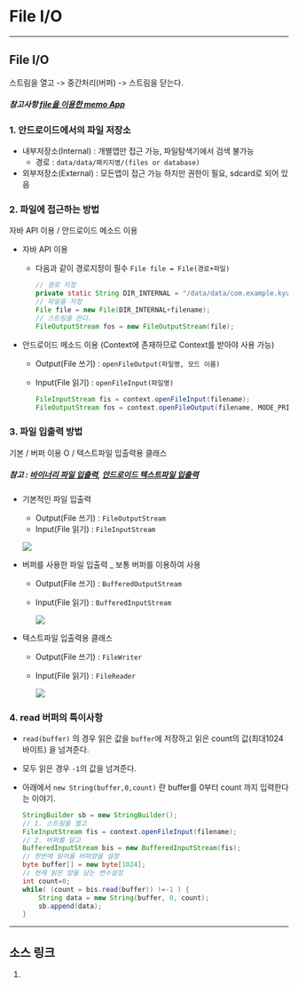 # File I/O

---
## File I/O
스트림을 열고 -> 중간처리(버퍼) -> 스트림을 닫는다.
##### 참고사항 [file을 이용한 memo App](https://github.com/Lee-KyungSeok/Study/tree/master/Android/Example/AndroidMemoFile)

### 1. __안드로이드에서의 파일 저장소__
- 내부저장소(Internal) : 개별앱만 접근 가능, 파일탐색기에서 검색 불가능
  - 경로 : `data/data/패키지명/(files or database)`
- 외부저장소(External) : 모든앱이 접근 가능 하지만 권한이 필요, sdcard로 되어 있음

### 2. __파일에 접근하는 방법__
자바 API 이용 / 안드로이드 메소드 이용
- 자바 API 이용
  - 다음과 같이 경로지정이 필수 `File file = File(경로+파일)`</br>

    ```java
    // 경로 지정
    private static String DIR_INTERNAL = "/data/data/com.example.kyung.androidmemo/files";
    // 파일을 지정
    File file = new File(DIR_INTERNAL+filename);
    // 스트림을 쓴다.
    FileOutputStream fos = new FileOutputStream(file);
    ```


- 안드로이드 메소드 이용 (Context에 존재하므로 Context를 받아야 사용 가능)
  - Output(File 쓰기) : `openFileOutput(파일명, 모드 이름)`
  - Input(File 읽기) : `openFileInput(파일명)`</br>

    ```java
    FileInputStream fis = context.openFileInput(filename);
    FileOutputStream fos = context.openFileOutput(filename, MODE_PRIVATE);
    ```

### 3. __파일 입출력 방법__
기본 / 버퍼 이용 O / 텍스트파일 입출력용 클래스</br>
##### 참고 : [바이너리 파일 입출력](http://recipes4dev.tistory.com/109), [안드로이드 텍스트파일 입출력](http://recipes4dev.tistory.com/113)

- 기본적인 파일 입출력
  - Output(File 쓰기) : `FileOutputStream`
  - Input(File 읽기) : `FileInputStream`

  ![](https://github.com/Lee-KyungSeok/Study/tree/master/Java/Contents/File%20IO/picture/file1.png)


- 버퍼를 사용한 파일 입출력 _ 보통 버퍼를 이용하여 사용
  - Output(File 쓰기) :  `BufferedOutputStream`
  - Input(File 읽기) : `BufferedInputStream`

    ![](https://github.com/Lee-KyungSeok/Study/tree/master/Java/Contents/File%20IO/picture/file2.png)

- 텍스트파일 입출력용 클래스
  - Output(File 쓰기) :  `FileWriter`
  - Input(File 읽기) : `FileReader`

    ![](https://github.com/Lee-KyungSeok/Study/tree/master/Java/Contents/File%20IO/picture/file3.png)

### 4. __read 버퍼의 특이사항__
- `read(buffer)` 의 경우 읽은 값을 `buffer`에 저장하고 읽은 count의 값(최대1024바이트) 을 넘겨준다.
- 모두 읽은 경우 `-1`의 값을 넘겨준다.
- 아래에서 `new String(buffer,0,count)` 란 buffer를 0부터 count 까지 입력한다는 이야기.

  ```java
  StringBuilder sb = new StringBuilder();
  // 1. 스트림을 열고
  FileInputStream fis = context.openFileInput(filename);
  // 2. 버퍼를 달고
  BufferedInputStream bis = new BufferedInputStream(fis);
  // 한번에 읽어올 버퍼양을 설정
  byte buffer[] = new byte[1024];
  // 현재 읽은 양을 담는 변수설정
  int count=0;
  while( (count = bis.read(buffer)) !=-1 ) {
      String data = new String(buffer, 0, count);
      sb.append(data);
  }
  ```
---



## 소스 링크
1.
